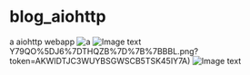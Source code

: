 # blog_aiohttp
a aiohttp webapp
![a](https://raw.githubusercontent.com/ChennSun/myimg/master/aiohttp/5I%7DD4%7BIXC%5DO~E%7DHZVCQEILO.png?token=AKWIDTNXZV3WLFPY4JV3OOK45IYOM)
![Image text](https://raw.githubusercontent.com/ChennSun/myimg/master/aiohttp/JA)Y79QO%5DJ6%7DTHQZB%7D%7B%7BBBL.png?token=AKWIDTJC3WUYBSGWSCB5TSK45IY7A)
![Image text](https://raw.githubusercontent.com/ChennSun/myimg/master/aiohttp/P%7D5YPK%40SNGZ~N1%60Y5%5D%25U664.png?token=AKWIDTK3OAA6FBPVAJRMKPS45IY24)

